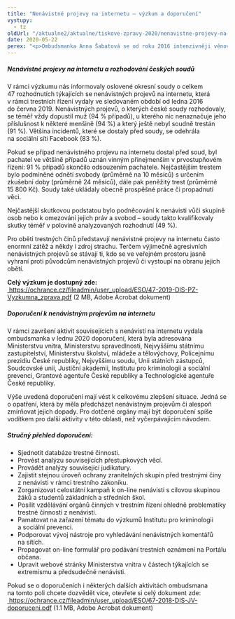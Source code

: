 ```yaml
---
title: "Nenávistné projevy na internetu – výzkum a doporučení"
vystupy:
  - tz
oldUrl: "/aktualne2/aktualne/tiskove-zpravy-2020/nenavistne-projevy-na-internetu-vyzkum-a-doporuceni/"
date: 2020-05-22
perex: "<p>Ombudsmanka Anna Šabatová se od roku 2016 intenzivněji věnovala problematice nenávistných projevů na internetu, kterou považovala za mimořádně závažnou. S nebezpečností fenoménu souhlasí také ombudsman Stanislav Křeček. Podle něj zvláště v situaci současné epidemie, kdy se komunikace na sociálních sítích zintenzivnila, hrozí, že se lidé uchýlí k vyjádřením, která mohou mít trestně právní rovinu. Justice se s nenávistnými projevy teprve učí zacházet. Zahraniční výzkumy přitom ukazují, že nárůst nenávisti v internetovém prostoru souvisí s vyšším počtem násilných útoků v reálném světě. Internet tak může sloužit jako „předpolí“ pro trestné činy, které ohrožují zdraví, život a integritu člověka. Ombudsmanka se v roce 2019 rozhodla provést výzkum vnitrostátní trestněprávní judikatury soudů v této oblasti a v roce 2020 vydala také doporučení pro dotčené státní orgány. </p>"
---
```


<!-- imported from the old website -->

<h5>Nenávistné projevy na internetu a rozhodování českých soudů</h5><p>V rámci výzkumu nás informovaly oslovené okresní soudy o celkem 47 rozhodnutích týkajících se nenávistných projevů na internetu, která v rámci trestních řízení vydaly ve sledovaném období od ledna 2016 do června 2019. Nenávistných projevů, o kterých české soudy rozhodovaly, se téměř vždy dopustil muž (94 % případů), u kterého nic nenaznačuje jeho příslušnost k některé menšině (94 %) a který ještě nebyl soudně trestán (91 %). Většina incidentů, které se dostaly před soudy, se odehrála na sociální síti Facebook (83 %).</p><p>Pokud se případ nenávistného projevu na internetu dostal před soud, byl pachatel ve většině případů uznán vinným přinejmenším v prvostupňovém řízení: 91 % případů skončilo odsouzením pachatele. Nejčastějším trestem bylo podmíněné odnětí svobody (průměrně na 10 měsíců) s určením zkušební doby (průměrně 24 měsíců), dále pak peněžitý trest (průměrně 15 800 Kč). Soudy také ukládaly obecně prospěšné práce či propadnutí věci.</p><p>Nejčastější skutkovou podstatou bylo podněcování k nenávisti vůči skupině osob nebo k omezování jejich práv a svobod – soudy takto kvalifikovaly skutky téměř v polovině analyzovaných rozhodnutí (49 %).</p><p>Pro oběti trestných činů představují nenávistné projevy na internetu často enormní zátěž a někdy i zdroj strachu. Terčem výjimečně agresivních nenávistných projevů se stávají ti, kdo se ve veřejném prostoru jasně vyhraní proti původcům nenávistných projevů či vystoupí na obranu jejich obětí.</p><p><b>Celý výzkum je dostupný zde:</b> <a title="Otevření do nového okna" href="/uploads-importESO/47-2019-DIS-PZ-Vyzkumna_zprava.pdf" target="_blank"><img alt="" src="https://test.ochrance.cz/typo3/ext/od_linkdesc/icons/pdf.gif" class="od_linkdesc_icon" /> https://ochrance.cz/fileadmin/user_upload/ESO/47-2019-DIS-PZ-Vyzkumna_zprava.pdf</a> (2 MB, Adobe Acrobat dokument)</p><h5>Doporučení k nenávistným projevům na internetu</h5><p>V rámci završení aktivit souvisejících s nenávistí na internetu vydala ombudsmanka v lednu 2020 doporučení, která byla adresována Ministerstvu vnitra, Ministerstvu spravedlnosti, Nejvyššímu státnímu zastupitelství, Ministerstvu školství, mládeže a tělovýchovy, Policejnímu prezidiu České republiky, Nejvyššímu soudu, Unii státních zástupců, Soudcovské unii, Justiční akademii, Institutu pro kriminologii a sociální prevenci, Grantové agentuře České republiky a Technologické agentuře České republiky.</p><p><a name="_GoBack"></a>Výše uvedená doporučení mají vést k celkovému zlepšení situace. Jedná se o opatření, která by měla předcházet nenávistným projevům či alespoň zmírňovat jejich dopady. Pro dotčené orgány mají být doporučení spíše vodítkem pro další aktivity v této oblasti, než vyčerpávajícím návodem.</p><h5>Stručný přehled doporučení:</h5><p></p><ul><li>Sjednotit databáze trestné činnosti.</li><li>Provést analýzu souvisejících přestupkových věcí.</li><li>Provádět analýzy související judikatury.</li><li>Zajistit stejnou úroveň ochrany zranitelných skupin před trestnými činy z nenávisti v rámci trestního zákoníku.</li><li>Zorganizovat celostátní kampaň k on-line nenávisti s cílovou skupinou žáků a studentů základních a středních škol.</li><li>Posílit vzdělávání orgánů činných v trestním řízení ohledně problematiky trestné činnosti z nenávisti.</li><li>Pamatovat na zařazení tématu do výzkumů Institutu pro kriminologii a sociální prevenci.</li><li>Podporovat vývoj nástroje pro vyhledávání nenávistných komentářů na sítích.</li><li>Propagovat on-line formulář pro podávání trestních oznámení na Portálu občana.</li><li>Upravit webové stránky Ministerstva vnitra v částech týkajících se extremismu a předsudečné nenávisti.</li></ul><p></p><p>Pokud se o doporučeních i některých dalších aktivitách ombudsmana na tomto poli chcete dozvědět více, otevřete si celý dokument zde: <a title="Otevření do nového okna" href="/uploads-importESO/67-2018-DIS-JV-doporuceni.pdf" target="_blank"><img alt="" src="https://test.ochrance.cz/typo3/ext/od_linkdesc/icons/pdf.gif" class="od_linkdesc_icon" /> https://ochrance.cz/fileadmin/user_upload/ESO/67-2018-DIS-JV-doporuceni.pdf</a> (1.1 MB, Adobe Acrobat dokument)</p>
